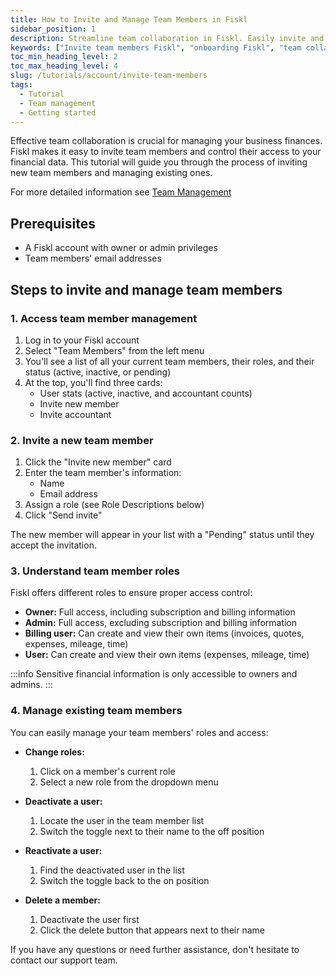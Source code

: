 ```yaml
---
title: How to Invite and Manage Team Members in Fiskl
sidebar_position: 1
description: Streamline team collaboration in Fiskl. Easily invite and onboard team members for efficient financial task management.
keywords: ["Invite team members Fiskl", "onboarding Fiskl", "team collaboration Fiskl", "account invitations Fiskl", "collaborative accounting Fiskl"]
toc_min_heading_level: 2
toc_max_heading_level: 4
slug: /tutorials/account/invite-team-members
tags:
  - Tutorial
  - Team management
  - Getting started
---
```



Effective team collaboration is crucial for managing your business finances. Fiskl makes it easy to invite team members and control their access to your financial data. This tutorial will guide you through the process of inviting new team members and managing existing ones.

For more detailed information see [Team Management](../../Settings-Configurations/user-management.md)

## Prerequisites

- A Fiskl account with owner or admin privileges
- Team members' email addresses

## Steps to invite and manage team members

### 1. Access team member management

1. Log in to your Fiskl account
2. Select "Team Members" from the left menu
3. You'll see a list of all your current team members, their roles, and their status (active, inactive, or pending)
4. At the top, you'll find three cards:
   - User stats (active, inactive, and accountant counts)
   - Invite new member
   - Invite accountant

### 2. Invite a new team member

1. Click the "Invite new member" card
2. Enter the team member's information:
   - Name
   - Email address
3. Assign a role (see Role Descriptions below)
4. Click "Send invite"

The new member will appear in your list with a "Pending" status until they accept the invitation.

### 3. Understand team member roles

Fiskl offers different roles to ensure proper access control:

- **Owner:** Full access, including subscription and billing information
- **Admin:** Full access, excluding subscription and billing information
- **Billing user:** Can create and view their own items (invoices, quotes, expenses, mileage, time)
- **User:** Can create and view their own items (expenses, mileage, time)

:::info
Sensitive financial information is only accessible to owners and admins.
:::

### 4. Manage existing team members

You can easily manage your team members' roles and access:

- **Change roles:**
  1. Click on a member's current role
  2. Select a new role from the dropdown menu

- **Deactivate a user:**
  1. Locate the user in the team member list
  2. Switch the toggle next to their name to the off position

- **Reactivate a user:**
  1. Find the deactivated user in the list
  2. Switch the toggle back to the on position

- **Delete a member:**
  1. Deactivate the user first
  2. Click the delete button that appears next to their name


If you have any questions or need further assistance, don't hesitate to contact our support team.
